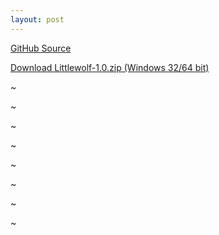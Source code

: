 ```yaml
---
layout: post
---
```


[GitHub Source](https://github.com/glouw/littlewolf)

[Download Littlewolf-1.0.zip (Windows 32/64 bit)](https://github.com/glouw/littlewolf/releases/download/littlewolf-1.0/littlewolf-1.0.zip)

~[](/images/lw/1.PNG")

~[](/images/lw/10.PNG")

~[](/images/lw/11.PNG")

~[](/images/lw/2.PNG")

~[](/images/lw/3.PNG")

~[](/images/lw/4.PNG")

~[](/images/lw/5.PNG")

~[](/images/lw/9.PNG")
